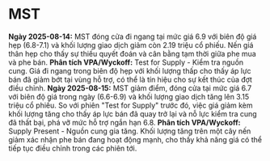 # MST

**Ngày 2025-08-14:** MST đóng cửa đi ngang tại mức giá 6.9 với biên độ giá hẹp (6.8-7.1) và khối lượng giao dịch giảm còn 2.19 triệu cổ phiếu. Nến giá thân hẹp cho thấy sự thiếu quyết đoán và cân bằng tạm thời giữa phe mua và phe bán. **Phân tích VPA/Wyckoff:** Test for Supply - Kiểm tra nguồn cung. Giá đi ngang trong biên độ hẹp với khối lượng thấp cho thấy áp lực bán đã giảm bớt tại vùng hỗ trợ, có thể là tín hiệu cho sự kết thúc của đợt điều chỉnh.
**Ngày 2025-08-15:** MST giảm điểm, đóng cửa tại mức giá 6.7 với biên độ giá trong ngày (6.6-6.9) và khối lượng giao dịch tăng lên 3.15 triệu cổ phiếu. So với phiên "Test for Supply" trước đó, việc giá giảm kèm khối lượng tăng cho thấy áp lực bán đã quay trở lại và nỗ lực kiểm tra cung đã thất bại, phá vỡ mức hỗ trợ ngắn hạn 6.8. **Phân tích VPA/Wyckoff:** Supply Present - Nguồn cung gia tăng. Khối lượng tăng trên một cây nến giảm xác nhận phe bán đang hoạt động mạnh, cho thấy khả năng giá có thể tiếp tục điều chỉnh trong các phiên tới.
